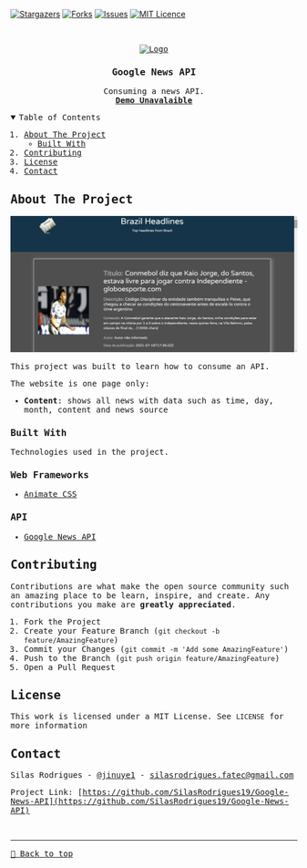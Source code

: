 [![Stargazers][stars-shield]][stars-url]
[![Forks][forks-shield]][forks-url]
[![Issues][issues-shield]][issues-url]
[![MIT Licence][license-shield]][license-url]

<!-- PROJECT LOGO -->
<br />
<samp>
<p align="center">
  <a href="#">
    <img src="https://freepngimg.com/download/newspaper/6-2-newspaper-png-clipart.png" alt="Logo" width="80" height="80">
  </a>

  <h3 align="center">Google News API</h3>

  <p align="center">
    Consuming a news API.
    <br />
    <a href="#"><strong>Demo Unavalaible</strong></a>
    <br />
  </p>
</p>

<!-- TABLE OF CONTENTS -->
<details open="open">
  <summary>Table of Contents</summary>
  <ol>
    <li>
      <a href="#about-the-project">About The Project</a>
      <ul>
        <li><a href="#built-with">Built With</a></li>
      </ul>
    </li>
    <li><a href="#contributing">Contributing</a></li>
    <li><a href="#license">License</a></li>
    <li><a href="#contact">Contact</a></li>
  </ol>
</details>

<!-- ABOUT THE PROJECT -->
## About The Project

[![About View][product-screenshot]](https://snake-game-ruddy.vercel.app)

This project was built to learn how to consume an API.

The website is one page only:

* **Content**: shows all news with data such as time, day, month, content and news source

### Built With

Technologies used in the project.

### Web Frameworks

* [Animate CSS](https://animate.style)

### API

* [Google News API](https://newsapi.org/s/google-news-br-api)

<!-- CONTRIBUTING -->
## Contributing

Contributions are what make the open source community such an amazing place to be learn, inspire, and create. Any contributions you make are **greatly appreciated**.

1. Fork the Project
2. Create your Feature Branch (`git checkout -b feature/AmazingFeature`)
3. Commit your Changes (`git commit -m 'Add some AmazingFeature'`)
4. Push to the Branch (`git push origin feature/AmazingFeature`)
5. Open a Pull Request

<!-- LICENSE -->
## License

This work is licensed under a MIT License. See `LICENSE` for more information

<!-- CONTACT -->
## Contact

Silas Rodrigues - [@jinuye1](https://twitter.com/jinuye1) - <silasrodrigues.fatec@gmail.com>

Project Link: [https://github.com/SilasRodrigues19/Google-News-API](https://github.com/SilasRodrigues19/Google-News-API)

   <!-- MARKDOWN LINKS & IMAGES -->
<!-- https://www.markdownguide.org/basic-syntax/#reference-style-links -->
[forks-shield]: https://img.shields.io/github/forks/SilasRodrigues19/Google-News-API.svg?style=for-the-badge
[forks-url]: https://github.com/SilasRodrigues19/Google-News-API/network/members
[stars-shield]: https://img.shields.io/github/stars/SilasRodrigues19/Google-News-API.svg?style=for-the-badge
[stars-url]: https://github.com/SilasRodrigues19/Google-News-API/stargazers
[issues-shield]: https://img.shields.io/github/issues/SilasRodrigues19/Google-News-API.svg?style=for-the-badge
[issues-url]: https://github.com/SilasRodrigues19/Google-News-API/issues
[license-shield]: https://img.shields.io/github/license/SilasRodrigues19/Google-News-API?style=for-the-badge
[license-url]: https://github.com/SilasRodrigues19/Google-News-API/blob/main/LICENSE
[product-screenshot]: https://github.com/SilasRodrigues19/Google-News-API/blob/main/img/googleapi.png?raw=true

<br><hr>
[🔼 Back to top](#Google-News-API)
